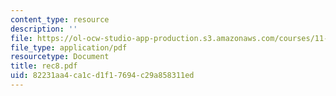 ```yaml
---
content_type: resource
description: ''
file: https://ol-ocw-studio-app-production.s3.amazonaws.com/courses/11-204-planning-communications-and-digital-media-fall-2004/82231aa4ca1cd1f17694c29a858311ed_rec8.pdf
file_type: application/pdf
resourcetype: Document
title: rec8.pdf
uid: 82231aa4-ca1c-d1f1-7694-c29a858311ed
---
```

